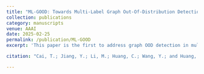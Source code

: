 ```yaml
---
title: "ML-GOOD: Towards Multi-Label Graph Out-Of-Distribution Detection"
collection: publications
category: manuscripts
venue: AAAI
date: 2025-02-25
permalink: /publication/ML-GOOD
excerpt: 'This paper is the first to address graph OOD detection in multi-label classification by leveraging energy functions, demonstrating improved performance across diverse datasets.'

citation: "Cai, T.; Jiang, Y.; Li, M.; Huang, C.; Wang, Y.; and Huang, Q. 2025. ML-GOOD: Towards Multi-Label Graph Out-Of-Distribution Detection. In AAAI."

---
```

